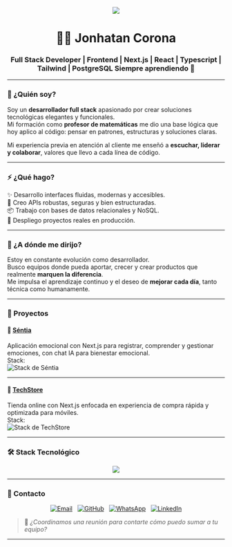 <p align="center">
  <a href="https://komarev.com/ghpvc/?username=JonhatanCorona&label=VISITAS+AL+PERFIL&color=00FEEF&style=flat-square" alt="Visitas al perfil">
    <img src="https://komarev.com/ghpvc/?username=JonhatanCorona&label=VISITAS+AL+PERFIL&color=00FEEF&style=flat-square" />
  </a>
</p>

<h1 align="center">🧑‍💻 Jonhatan Corona</h1>
<h3 align="center">Full Stack Developer | Frontend | Next.js | React | Typescript | Tailwind | PostgreSQL Siempre aprendiendo 🚀</h3>

---

### 👤 ¿Quién soy?

Soy un **desarrollador full stack** apasionado por crear soluciones tecnológicas elegantes y funcionales.  
Mi formación como **profesor de matemáticas** me dio una base lógica que hoy aplico al código: pensar en patrones, estructuras y soluciones claras.

Mi experiencia previa en atención al cliente me enseñó a **escuchar, liderar y colaborar**, valores que llevo a cada línea de código.

---

### ⚡ ¿Qué hago?

✨ Desarrollo interfaces fluidas, modernas y accesibles.  
🔧 Creo APIs robustas, seguras y bien estructuradas.  
📦 Trabajo con bases de datos relacionales y NoSQL.  
🚀 Despliego proyectos reales en producción.

---

### 🎯 ¿A dónde me dirijo?

Estoy en constante evolución como desarrollador.  
Busco equipos donde pueda aportar, crecer y crear productos que realmente **marquen la diferencia**.  
Me impulsa el aprendizaje continuo y el deseo de **mejorar cada día**, tanto técnica como humanamente.

---

### 🚀 Proyectos

#### 🧠 [Séntia](https://front-pf-2025-1t99.vercel.app)  
Aplicación emocional con Next.js para registrar, comprender y gestionar emociones, con chat IA para bienestar emocional.  
Stack:  
<img src="https://skillicons.dev/icons?i=nextjs,react,ts,tailwind,framermotion,recharts,nodejs,express,postgres,prisma,stripe" alt="Stack de Séntia" />

---

#### 🛒 [TechStore](https://tech-store-lemon-seven.vercel.app/)  
Tienda online con Next.js enfocada en experiencia de compra rápida y optimizada para móviles.  
Stack:  
<img src="https://skillicons.dev/icons?i=nextjs,react,ts,tailwind" alt="Stack de TechStore" />

---

### 🛠️ Stack Tecnológico

<p align="center">
  <a href="https://skillicons.dev"><img src="https://skillicons.dev/icons?i=react,nextjs,ts,tailwind,nodejs,postgres,mongodb,vercel,git,github" /></a>
</p>

---

### 🤝 Contacto

<p align="center">
  <a href="mailto:coronajonhatan@gmail.com"><img src="https://img.shields.io/badge/Gmail-D14836?style=for-the-badge&logo=gmail&logoColor=white" alt="Email"></a>
  &nbsp;
  <a href="https://github.com/JonhatanCorona"><img src="https://img.shields.io/badge/GitHub-181717?style=for-the-badge&logo=github&logoColor=white" alt="GitHub"></a>
  &nbsp;
  <a href="https://wa.me/573181852774"><img src="https://img.shields.io/badge/WhatsApp-25D366?style=for-the-badge&logo=whatsapp&logoColor=white" alt="WhatsApp"></a>
  &nbsp;
  <a href="https://www.linkedin.com/in/jonhatan-corona"><img src="https://img.shields.io/badge/LinkedIn-0A66C2?style=for-the-badge&logo=linkedin&logoColor=white" alt="LinkedIn"></a>
</p>

> 💬 *¿Coordinamos una reunión para contarte cómo puedo sumar a tu equipo?*

---

